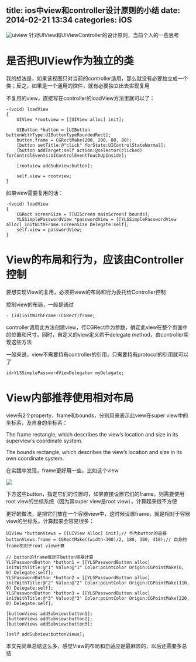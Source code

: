 title: ios中view和controller设计原则的小结
date: 2014-02-21 13:34
categories: iOS 
---
![uiview](http://pic.kyfxbl.com/uiview.jpg)
针对UIView和UIViewController的设计原则，当前个人的一些思考
<!--more-->

# 是否把UIView作为独立的类

我的想法是，如果该视图只对当前的controller适用，那么就没有必要独立成一个类；反之，如果是一个通用的控件，就有必要独立出去实现复用

不复用的view，直接写在controller的loadView方法里就可以了：

```
-(void) loadView
{
    UIView *rootview = [[UIView alloc] init];

    UIButton *button = [UIButton buttonWithType:UIButtonTypeRoundedRect];
    button.frame = CGRectMake(200, 200, 80, 80);
    [button setTitle:@"click" forState:UIControlStateNormal];
    [button addTarget:self action:@selector(clicked) forControlEvents:UIControlEventTouchUpInside];

    [rootview addSubview:button];

    self.view = rootview;
}
```
如果view需要复用的话：

```
-(void) loadView
{
    CGRect screenSize = [[UIScreen mainScreen] bounds];
    YLSSimplePasswordView *passwordView = [[YLSSimplePasswordView alloc] initWithFrame:screenSize Delegate:self];
    self.view = passwordView;
}
```

# View的布局和行为，应该由Controller控制

要想实现View的复用，必须把view的布局和行为委托给Controller控制

控制view的布局，一般是通过

```
- (id)initWithFrame:(CGRect)frame;
```
controller调用此方法创建view，传CGRect作为参数，确定此view在整个页面中的位置和尺寸。同时，自定义的view定义若干delegate method，由controller实现这些方法

一般来说，view不需要持有controller的引用，只需要持有protocol的引用就可以了

```
id<YLSSimplePasswordViewDelegate> myDelegate;
```

# View内部推荐使用相对布局

view有2个property，frame和bounds，分别用来表示此view在super view中的坐标系，及自身的坐标系：

The frame rectangle, which describes the view’s location and size in its superview’s coordinate system.

The bounds rectangle, which describes the view’s location and size in its own coordinate system.

在实践中发现，frame更好用一些。比如这个view

![](http://img.blog.csdn.net/20140221132538031)

下方这些button，指定它们的位置时，如果直接设置它们的frame，则需要使用root view的坐标系统（因为其super view是root view），计算起来很不方便

更好的做法，是把它们放在一个容器view中，这时候设置frame，就是相对于容器view的坐标系，计算起来会容易很多：

```
UIView *buttonViews = [[UIView alloc] init];// 作为button的容器
buttonViews.frame = CGRectMake((width-300)/2, 180, 300, 410);// 自身的frame相对于root view计算

// button的frame相对于button容器计算
YLSPasswordButton *button1 = [[YLSPasswordButton alloc] initWithTitle:@"1" Value:@"1" Color:pointColor Origin:CGPointMake(0, 0) Delegate:self];
YLSPasswordButton *button2 = [[YLSPasswordButton alloc] initWithTitle:@"2" Value:@"2" Color:pointColor Origin:CGPointMake(110, 0) Delegate:self];
YLSPasswordButton *button3 = [[YLSPasswordButton alloc] initWithTitle:@"3" Value:@"3" Color:pointColor Origin:CGPointMake(220, 0) Delegate:self];

[buttonViews addSubview:button1];
[buttonViews addSubview:button2];
[buttonViews addSubview:button3];

[self addSubview:buttonViews];
```
本文先简单总结这么多，感觉View的布局和自适应是最麻烦的，以后还需要多总结
